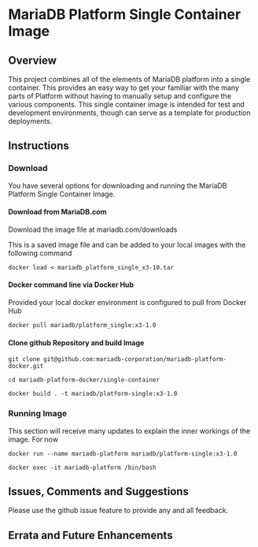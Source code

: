 # MariaDB Platform Single Container Image
## Overview

This project combines all of the elements of MariaDB platform into a single container.  This provides an easy way to get your familiar with the many parts of Platform without having to manually setup and configure the various components. This single container image is intended for test and development environments, though can serve as a template for production deployments.

## Instructions


### Download
You have several options for downloading and running the MariaDB Platform Single Container Image.
#### Download from MariaDB.com
Download the image file at mariadb.com/downloads

This is a saved image file and can be added to your local images with the following command

`docker load < mariadb_platform_single_x3-10.tar`

#### Docker command line via Docker Hub
Provided your local docker environment is configured to pull from Docker Hub

`docker pull mariadb/platform_single:x3-1.0`

#### Clone github Repository and build Image

`git clone git@github.com:mariadb-corporation/mariadb-platform-docker.git`

`cd mariadb-platform-docker/single-container`

`docker build . -t mariadb/platform-single:x3-1.0`

### Running Image
This section will receive many updates to explain the inner workings of the image.  For now

`docker run --name mariadb-platform mariadb/platform-single:x3-1.0`

`docker exec -it mariadb-platform /bin/bash`

## Issues, Comments and Suggestions

Please use the github issue feature to provide any and all feedback.

## Errata and Future Enhancements